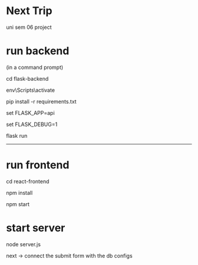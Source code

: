 # Next Trip

uni sem 06 project

# run backend

(in a command prompt)

cd flask-backend

env\Scripts\activate

pip install -r requirements.txt

set FLASK_APP=api

set FLASK_DEBUG=1

flask run

---

# run frontend

cd react-frontend

npm install

npm start

# start server

node server.js

next -> connect the submit form with the db configs
